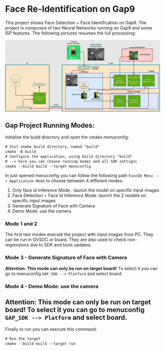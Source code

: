 # Face Re-Identification on Gap9

This project shows Face Detection + Face Identification on Gap9. The project is composed of two Neural Networks running on Gap9 and some ISP features. The following pictures resumes the full processing:

<p align="center">
  <img src="readme_images/Face_REID_Algo.png" alt="Face Reid Algo" />
</p>


## Gap Project Running Modes:

Initialize the build directory and open the cmake menuconfig:

```
# Init cmake build directory, named "build"
cmake -B build
# Configure the application, using build directory "build"
# --> here you can choose running modes and all SDK settigns
cmake --build build --target menuconfig
```

In just opened menuconfig you can follow the following path `FaceID Menu --> Application Mode` to choose between 4 different modes:

1. Only face id Inference Mode : launch the model on specific input images
2. Face Detection + Face Id Inference Mode: launch the 2 models on specific input images
3. Generate Signature of Face with Camera
4. Demo Mode: use the camera

### Mode 1 and 2

The first two modes execute the project with input images from PC. They can be run in GVSOC or board. They are also used to check non-regressions due to SDK and tools updates.

### Mode 3 - Generate Signature of Face with Camera


**Attention: This mode can only be run on target board!**
To select it you can go to menuconfig `GAP_SDK --> Platform` and select board.

### Mode 4 - Demo Mode: use the camera



**Attention: This mode can only be run on target board!**
To select it you can go to menuconfig `GAP_SDK --> Platform` and select board.
--------------

Finally to run you can execute this command:

```
# Run the target
cmake --build build --target run
```

